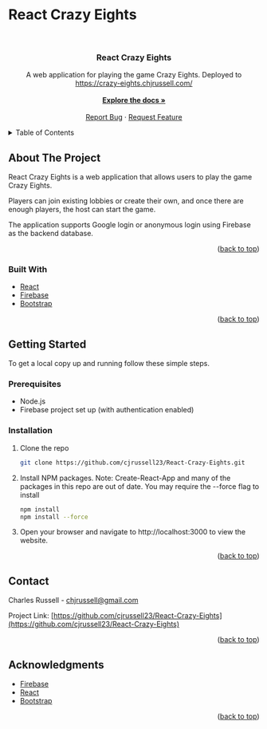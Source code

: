 # React Crazy Eights

<a name="readme-top"></a>

<br />
<div align="center">

  <h3 align="center">React Crazy Eights</h3>

  <p align="center">
    A web application for playing the game Crazy Eights.
    Deployed to <a href="https://crazy-eights.chjrussell.com/">https://crazy-eights.chjrussell.com/</a>
    <br />
    <br />
    <a href="https://github.com/cjrussell23/React-Crazy-Eights"><strong>Explore the docs »</strong></a>
    <br />
    <br />
    <a href="https://github.com/cjrussell23/React-Crazy-Eights/issues">Report Bug</a>
    ·
    <a href="https://github.com/cjrussell23/React-Crazy-Eights/issues">Request Feature</a>
  </p>
</div>

<details>
  <summary>Table of Contents</summary>
  <ol>
    <li>
      <a href="#about-the-project">About The Project</a>
      <ul>
        <li><a href="#built-with">Built With</a></li>
      </ul>
    </li>
    <li>
      <a href="#getting-started">Getting Started</a>
      <ul>
        <li><a href="#prerequisites">Prerequisites</a></li>
        <li><a href="#installation">Installation</a></li>
      </ul>
    </li>
    <li><a href="#usage">Usage</a></li>
    <li><a href="#contact">Contact</a></li>
    <li><a href="#acknowledgments">Acknowledgments</a></li>
  </ol>
</details>

## About The Project

React Crazy Eights is a web application that allows users to play the game Crazy Eights.

Players can join existing lobbies or create their own, and once there are enough players, the host can start the game.

The application supports Google login or anonymous login using Firebase as the backend database.

<p align="right">(<a href="#readme-top">back to top</a>)</p>

### Built With

- [React](https://reactjs.org/)
- [Firebase](https://firebase.google.com/)
- [Bootstrap](https://getbootstrap.com/)

<p align="right">(<a href="#readme-top">back to top</a>)</p>

## Getting Started

To get a local copy up and running follow these simple steps.

### Prerequisites

- Node.js
- Firebase project set up (with authentication enabled)

### Installation

1. Clone the repo
   ```sh
   git clone https://github.com/cjrussell23/React-Crazy-Eights.git
   ```
2. Install NPM packages. Note: Create-React-App and many of the packages in this repo are out of date. You may require the --force flag to install
   ```sh
   npm install
   npm install --force
   ```
3. Open your browser and navigate to http://localhost:3000 to view the website.

<p align="right">(<a href="#readme-top">back to top</a>)</p>

## Contact

Charles Russell - chjrussell@gmail.com

Project Link: [https://github.com/cjrussell23/React-Crazy-Eights](https://github.com/cjrussell23/React-Crazy-Eights)

<p align="right">(<a href="#readme-top">back to top</a>)</p>

## Acknowledgments

- [Firebase](https://firebase.google.com/)
- [React](https://reactjs.org/)
- [Bootstrap](https://getbootstrap.com/)

<p align="right">(<a href="#readme-top">back to top</a>)</p>
